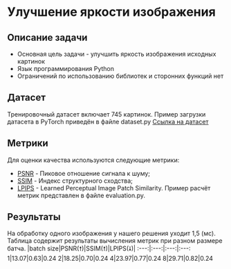 # Улучшение яркости изображения
## Описание задачи
* Основная цель задачи - улучшить яркость изображения исходных картинок
* Язык программирования Python
* Ограничений по использованию библиотек и сторонних функций нет

## Датасет
Тренировочный датасет включает 745 картинок. Пример загрузки датасета в PyTorch приведён в файле dataset.py
[Ссылка на датасет](https://drive.google.com/file/d/1ThoPb1flnfXDpRIytgBd7_e9Kv_lPnbo/view) 

## Метрики
Для оценки качества используются следующие метрики:
* [PSNR](https://ru.wikipedia.org/wiki/Пиковое_отношение_сигнала_к_шуму) - Пиковое отношение сигнала к шуму;
* [SSIM](https://ru.wikipedia.org/wiki/SSIM) - Индекс структурного сходства;
* [LPIPS](https://github.com/richzhang/PerceptualSimilarity#c-about-the-metric) - Learned Perceptual Image Patch Similarity.
Пример расчёт метрик представлен в файле evaluation.py.

## Результаты
На обработку одного изображения у нашего решения уходит 1,5 (мс).
Таблица содержит результаты вычисления метрик при разном размере батча.
|batch size|PSNR(🠕)|SSIM(🠕)|LPIPS(🠗)|
:---:|:---:|:---:|:---:
1|13.07|0.63|0.24
2|18.25|0.70|0.24
4|23.97|0.77|0.24
8|29.71|0.82|0.24
